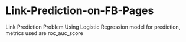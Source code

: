 # Link-Prediction-on-FB-Pages
Link Prediction Problem Using Logistic Regression model for prediction,
metrics used are roc_auc_score 
